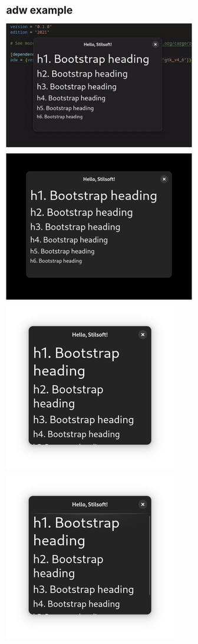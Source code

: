 # adw example

![example 4](/images/4.gif "example")

![example 1](/images/1.jpg "example")

![example 2](/images/2.png "example")

![example 3](/images/3.png "example")

